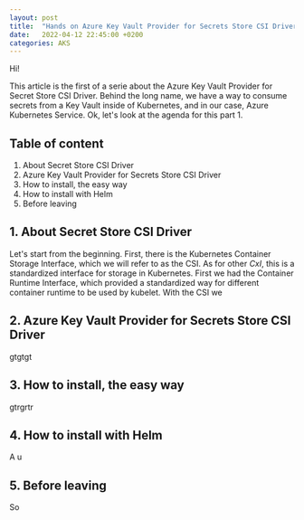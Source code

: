 ```yaml
---
layout: post
title:  "Hands on Azure Key Vault Provider for Secrets Store CSI Driver part1"
date:   2022-04-12 22:45:00 +0200
categories: AKS
---
```


Hi!

This article is the first of a serie about the Azure Key Vault Provider for Secret Store CSI Driver.
Behind the long name, we have a way to consume secrets from a Key Vault inside of Kubernetes, and in our case, Azure Kubernetes Service.
Ok, let's look at the agenda for this part 1.

  
## Table of content

1. About Secret Store CSI Driver
2. Azure Key Vault Provider for Secrets Store CSI Driver
3. How to install, the easy way
4. How to install with Helm
5. Before leaving
  
## 1. About Secret Store CSI Driver  
  
Let's start from the beginning.
First, there is the Kubernetes Container Storage Interface, which we will refer to as the CSI.
As for other *CxI*, this is a standardized interface for storage in Kubernetes.
First we had the Container Runtime Interface, which provided a standardized way for different container runtime to be used by kubelet.
With the CSI we 

## 2. Azure Key Vault Provider for Secrets Store CSI Driver
  
gtgtgt
  
## 3. How to install, the easy way  
  
gtrgrtr  

## 4. How to install with Helm

A u

## 5. Before leaving

So

